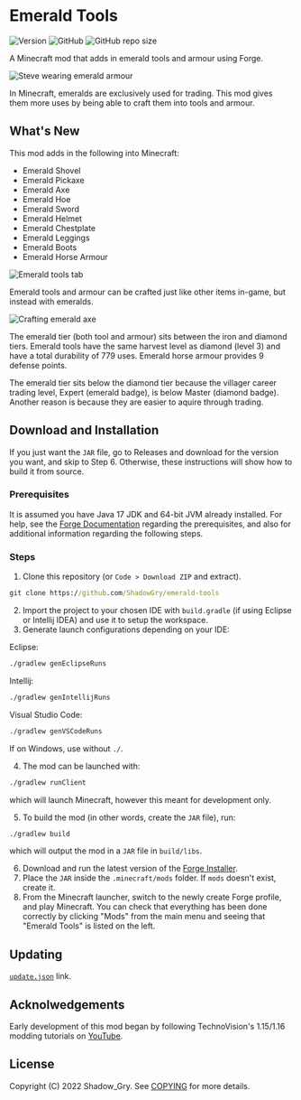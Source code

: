 # Emerald Tools
![Version](https://img.shields.io/badge/version-1.18.1--1.0.0.0-blue?style=flat-square)
![GitHub](https://img.shields.io/github/license/ShadowGry/emerald-tools?style=flat-square)
![GitHub repo size](https://img.shields.io/github/repo-size/ShadowGry/emerald-tools?style=flat-square)

A Minecraft mod that adds in emerald tools and armour using Forge.

![Steve wearing emerald armour](https://drive.google.com/uc?id=1MdUgS0dScTy2e5tjcqt4oEsjJAqS-Qgd)

In Minecraft, emeralds are exclusively used for trading. This mod gives them more uses by being able to craft them into tools and armour.

## What's New
This mod adds in the following into Minecraft:

* Emerald Shovel
* Emerald Pickaxe
* Emerald Axe
* Emerald Hoe
* Emerald Sword
* Emerald Helmet
* Emerald Chestplate
* Emerald Leggings
* Emerald Boots
* Emerald Horse Armour

![Emerald tools tab](https://drive.google.com/uc?id=1gSiDENno01liLm1CtsHii_Pi4Bdz3kQL)

Emerald tools and armour can be crafted just like other items in-game, but instead with emeralds.

![Crafting emerald axe](https://drive.google.com/uc?id=17DtlUjH2fueKr7RR6rOSnR5xhPPUQ2Su)

The emerald tier (both tool and armour) sits between the iron and diamond tiers. Emerald tools have the same harvest level as diamond (level 3) and have a total durability of 779 uses. Emerald horse armour provides 9 defense points.

The emerald tier sits below the diamond tier because the villager career trading level, Expert (emerald badge), is below Master (diamond badge). Another reason is because they are easier to aquire through trading.

## Download and Installation
If you just want the `JAR` file, go to Releases and download for the version you want, and skip to Step 6. Otherwise, these instructions will show how to build it from source.

### Prerequisites
It is assumed you have Java 17 JDK and 64-bit JVM already installed. For help, see the [Forge Documentation](https://mcforge.readthedocs.io/en/1.18.x/gettingstarted/) regarding the prerequisites, and also for additional information regarding the following steps.

### Steps
1. Clone this repository (or `Code > Download ZIP` and extract).
```bat
git clone https://github.com/ShadowGry/emerald-tools
```
2. Import the project to your chosen IDE with `build.gradle` (if using Eclipse or Intellij IDEA) and use it to setup the workspace.
3. Generate launch configurations depending on your IDE:

Eclipse:
```bat
./gradlew genEclipseRuns
```
Intellij:
```bat
./gradlew genIntellijRuns
```
Visual Studio Code:
```bat
./gradlew genVSCodeRuns
```
If on Windows, use without `./`.

4. The mod can be launched with:
```bat
./gradlew runClient
```
which will launch Minecraft, however this meant for development only.

5. To build the mod (in other words, create the `JAR` file), run:
```bat
./gradlew build
```
which will output the mod in a `JAR` file in `build/libs`.

6. Download and run the latest version of the [Forge Installer](https://files.minecraftforge.net/net/minecraftforge/forge/).
7. Place the `JAR` inside the `.minecraft/mods` folder. If `mods` doesn't exist, create it.
8. From the Minecraft launcher, switch to the newly create Forge profile, and play Minecraft. You can check that everything has been done correctly by clicking "Mods" from the main menu and seeing that "Emerald Tools" is listed on the left.

## Updating
[`update.json`](https://gist.github.com/ShadowGry/c3b5f25415539302737ddbf173f113f3) link.

## Acknolwedgements
Early development of this mod began by following TechnoVision's 1.15/1.16 modding tutorials on [YouTube](https://www.youtube.com/playlist?list=PLDhiRTZ_vnoWsCqtoG1X1MbGY5xATTadb).

## License
Copyright (C) 2022 Shadow_Gry. See [COPYING](COPYING) for more details.
